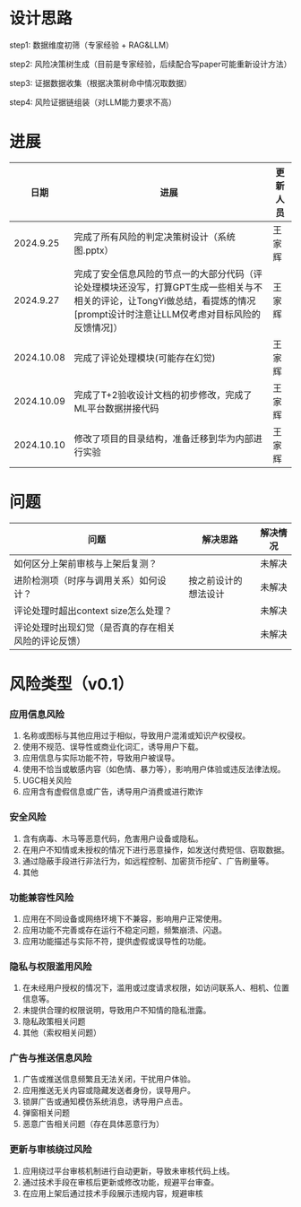 # 设计思路

step1: 数据维度初筛（专家经验 + RAG&LLM）

step2: 风险决策树生成（目前是专家经验，后续配合写paper可能重新设计方法）

step3: 证据数据收集（根据决策树命中情况取数据）

step4: 风险证据链组装（对LLM能力要求不高）

# 进展

| 日期      | 进展 |  更新人员|
| --------- |-------------------------------| ------------- |
| 2024.9.25  | 完成了所有风险的判定决策树设计（系统图.pptx） | 王家辉 |
| 2024.9.27  | 完成了安全信息风险的节点一的大部分代码（评论处理模块还没写，打算GPT生成一些相关与不相关的评论，让TongYi做总结，看提炼的情况[prompt设计时注意让LLM仅考虑对目标风险的反馈情况]） | 王家辉 |
| 2024.10.08  | 完成了评论处理模块(可能存在幻觉) | 王家辉 |
| 2024.10.09  | 完成了T+2验收设计文档的初步修改，完成了ML平台数据拼接代码 | 王家辉 |
| 2024.10.10  | 修改了项目的目录结构，准备迁移到华为内部进行实验 | 王家辉 |

# 问题

| 问题     | 解决思路 |  解决情况 |
| ------------------- |-----------------------| ------------- |
| 如何区分上架前审核与上架后复测？  |  | 未解决 |
| 进阶检测项（时序与调用关系）如何设计？  | 按之前设计的想法设计 | 未解决 |
| 评论处理时超出context size怎么处理？  |  | 未解决 |
| 评论处理时出现幻觉（是否真的存在相关风险的评论反馈）  |  | 未解决 |


# 风险类型（v0.1）

### 应用信息风险
1. 名称或图标与其他应用过于相似，导致用户混淆或知识产权侵权。
2. 使用不规范、误导性或商业化词汇，诱导用户下载。
3. 应用信息与实际功能不符，导致用户被误导。
4. 使用不恰当或敏感内容（如色情、暴力等），影响用户体验或违反法律法规。
5. UGC相关风险
6. 应用含有虚假信息或广告，诱导用户消费或进行欺诈

### 安全风险
1. 含有病毒、木马等恶意代码，危害用户设备或隐私。
2. 在用户不知情或未授权的情况下进行恶意操作，如发送付费短信、窃取数据。
3. 通过隐蔽手段进行非法行为，如远程控制、加密货币挖矿、广告刷量等。
4. 其他

### 功能兼容性风险
1. 应用在不同设备或网络环境下不兼容，影响用户正常使用。
2. 应用功能不完善或存在运行不稳定问题，频繁崩溃、闪退。
3. 应用功能描述与实际不符，提供虚假或误导性的功能。

### 隐私与权限滥用风险
1. 在未经用户授权的情况下，滥用或过度请求权限，如访问联系人、相机、位置信息等。
2. 未提供合理的权限说明，导致用户不知情的隐私泄露。
3. 隐私政策相关问题
4. 其他（索权相关问题）

### 广告与推送信息风险
1. 广告或推送信息频繁且无法关闭，干扰用户体验。
2. 应用推送无关内容或隐藏发送者身份，误导用户。
3. 锁屏广告或通知模仿系统消息，诱导用户点击。
4. 弹窗相关问题
5. 恶意广告相关问题（存在具体恶意行为）

### 更新与审核绕过风险
1. 应用绕过平台审核机制进行自动更新，导致未审核代码上线。
2. 通过技术手段在审核后更新或修改功能，规避平台审查。
3. 在应用上架后通过技术手段展示违规内容，规避审核
